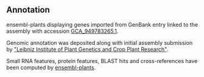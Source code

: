 **Annotation**
----------

ensembl-plants displaying genes imported from GenBank entry linked to the assembly with accession [GCA\_949783265.1](http://www.ebi.ac.uk/ena/data/view/GCA_949783265.1).

Genomic annotation was deposited along with initial assembly submission by ["Leibniz Institute of Plant Genetics and Crop Plant Research"](URL_GOES_HERE).

Small RNA features, protein features, BLAST hits and cross-references have been
computed by [ensembl-plants](https://plants.ensembl.org/info/genome/annotation/index.html).
